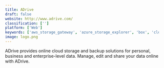 ```yaml
---
title: ADrive
draft: false 
website: http://www.adrive.com/
classification: ['']
platform: ['Web']
keywords: ['aws_storage_gateway', 'azure_storage_explorer', 'box', 'cloudfuze', 'datrium', 'dropbox', 'google_drive', 'infinidat', 'igneous_dataprotect', 'mega', 'netapp_private_storage_for_cloud', 'ontap_select', 'sharefile', 'spideroak', 'sugarsync', 'syncplicity', 'vmware_hci_software', 'vmware_vsan', 'zadara_storage', 'zipcloud', 'icloud', 'owncloud']
image: logo.png
---
```

ADrive provides online cloud storage and backup solutions for personal, business and enterprise-level data. Manage, edit and share your data online with ADrive.